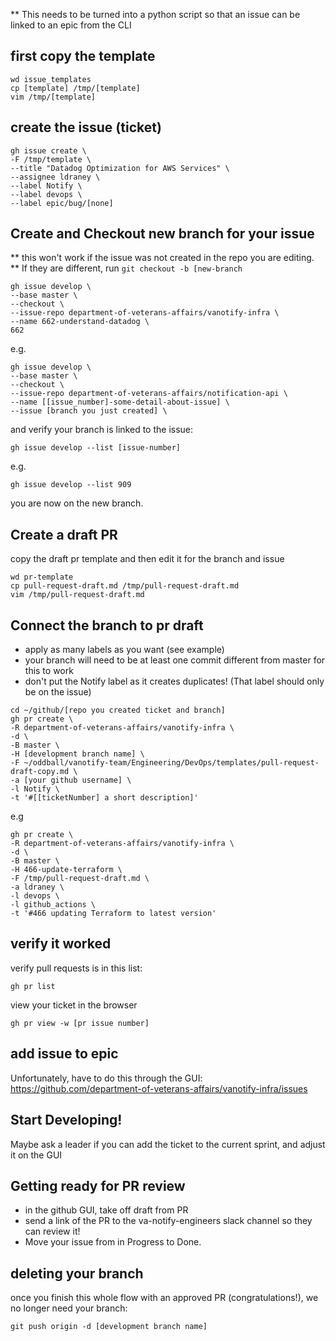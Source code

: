 
** This needs to be turned into a python script so that an issue can be linked to an epic from the CLI

## first copy the template
```
wd issue_templates
cp [template] /tmp/[template]
vim /tmp/[template]
```

## create the issue (ticket)
```
gh issue create \
-F /tmp/template \
--title "Datadog Optimization for AWS Services" \
--assignee ldraney \
--label Notify \
--label devops \
--label epic/bug/[none]
```

## Create and Checkout new branch for your issue 
** this won't work if the issue was not created in the repo you are editing.  
** If they are different, run `git checkout -b [new-branch`
```
gh issue develop \
--base master \
--checkout \
--issue-repo department-of-veterans-affairs/vanotify-infra \
--name 662-understand-datadog \
662
```
e.g.
```
gh issue develop \
--base master \
--checkout \
--issue-repo department-of-veterans-affairs/notification-api \
--name [[issue_number]-some-detail-about-issue] \
--issue [branch you just created] \
```
and verify your branch is linked to the issue: 
```
gh issue develop --list [issue-number]
```
e.g.
```
gh issue develop --list 909
```
you are now on the new branch.  


## Create a draft PR
copy the draft pr template and then edit it for the branch and issue
```
wd pr-template
cp pull-request-draft.md /tmp/pull-request-draft.md 
vim /tmp/pull-request-draft.md
```

## Connect the branch to pr draft 
- apply as many labels as you want (see example)
- your branch will need to be at least one commit different from master for this to work
- don't put the Notify label as it creates duplicates!  (That label should only be on the issue)
```
cd ~/github/[repo you created ticket and branch]
gh pr create \
-R department-of-veterans-affairs/vanotify-infra \
-d \
-B master \
-H [development branch name] \
-F ~/oddball/vanotify-team/Engineering/DevOps/templates/pull-request-draft-copy.md \
-a [your github username] \
-l Notify \
-t '#[[ticketNumber] a short description]'
```
e.g
```
gh pr create \
-R department-of-veterans-affairs/vanotify-infra \
-d \
-B master \
-H 466-update-terraform \
-F /tmp/pull-request-draft.md \
-a ldraney \
-l devops \
-l github_actions \
-t '#466 updating Terraform to latest version'
```

## verify it worked
verify pull requests is in this list:  
```
gh pr list
```
view your ticket in the browser
```
gh pr view -w [pr issue number]
```
## add issue to epic
Unfortunately, have to do this through the GUI: https://github.com/department-of-veterans-affairs/vanotify-infra/issues

## Start Developing! 
Maybe ask a leader if you can add the ticket to the current sprint, and adjust it on the GUI

## Getting ready for PR review
- in the github GUI, take off draft from PR
- send a link of the PR to the va-notify-engineers slack channel so they can review it! 
- Move your issue from in Progress to Done.  

## deleting your branch
once you finish this whole flow with an approved PR (congratulations!), we no longer need your branch: 
```
git push origin -d [development branch name]
```
